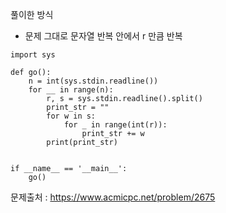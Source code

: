 풀이한 방식
- 문제 그대로 문자열 반복 안에서 r 만큼 반복 
```python3
import sys

def go():
    n = int(sys.stdin.readline())
    for __ in range(n):
        r, s = sys.stdin.readline().split()
        print_str = ""
        for w in s:
            for _ in range(int(r)):
                print_str += w
        print(print_str)


if __name__ == '__main__':
    go()
```
문제출처 : https://www.acmicpc.net/problem/2675
